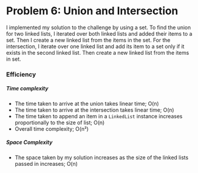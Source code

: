 # Problem 6: Union and Intersection

I implemented my solution to the challenge by using a set. To find the union for two linked lists, I iterated over both linked lists and added their items to a set. Then I create a new linked list from the items in the set. For the intersection, I iterate over one linked list and add its item to a set only if it exists in the second linked list. Then create a new linked list from the items in set.

### Efficiency

##### Time complexity

- The time taken to arrive at the union takes linear time; O(n)
- The time taken to arrive at the intersection takes linear time; O(n)
- The time taken to append an item in a `LinkedList` instance increases proportionally to the size of list; O(n)
- Overall time complexity; O(n²)

##### Space Complexity

- The space taken by my solution increases as the size of the linked lists passed in increases; O(n)

